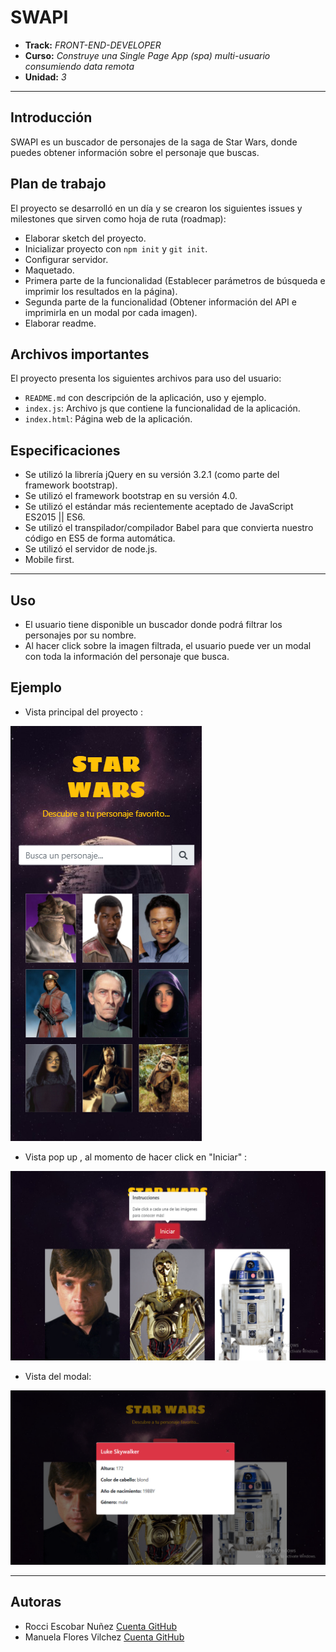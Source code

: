 # SWAPI

* **Track:** _FRONT-END-DEVELOPER_
* **Curso:** _Construye una Single Page App (spa) multi-usuario consumiendo data remota_
* **Unidad:** _3_

***

## Introducción 

SWAPI es un buscador de personajes de la saga de Star Wars, donde puedes obtener información sobre el personaje que buscas. 

## Plan de trabajo

El proyecto se desarrolló en un día y se crearon los siguientes issues y milestones que sirven como hoja de ruta (roadmap):

* Elaborar sketch del proyecto.
* Inicializar proyecto con `npm init` y `git init`.
* Configurar servidor.
* Maquetado.
* Primera parte de la funcionalidad (Establecer parámetros de búsqueda e imprimir los resultados en la página).
* Segunda parte de la funcionalidad (Obtener información del API e imprimirla en un modal por cada imagen). 
* Elaborar readme.

## Archivos importantes

El proyecto presenta los siguientes archivos para uso del usuario:

* `README.md` con descripción de la aplicación, uso y ejemplo.
* `index.js`: Archivo js que contiene la funcionalidad de la aplicación.
* `index.html`: Página web de la aplicación.

## Especificaciones

* Se utilizó la librería jQuery en su versión 3.2.1 (como parte del framework bootstrap).
* Se utilizó el framework bootstrap en su versión 4.0.
* Se utilizó el estándar más recientemente aceptado de JavaScript ES2015 || ES6.
* Se utilizó el transpilador/compilador Babel para que convierta nuestro código en ES5 de forma automática.
* Se utilizó el servidor de node.js.
* Mobile first.

***

## Uso
* El usuario tiene disponible un buscador donde podrá filtrar los personajes por su nombre.
* Al hacer click sobre la imagen filtrada, el usuario puede ver un modal con toda la información del personaje que busca.

## Ejemplo
* Vista principal del proyecto :

![Con titulo](public/assets/docs/vista_mobile.png "Vista mobile")

* Vista pop up , al momento de hacer click en "Iniciar" :

![Imagen del buscador](public/assets/docs/pop-over.png "Vista del personaje filtrado")

* Vista del modal:

![Imagen del modal](public/assets/docs/modal.png "Modal")

***

## Autoras

* Rocci Escobar Nuñez [Cuenta GitHub](https://github.com/Rocciescobar "Repositorio")
* Manuela Flores Vilchez [Cuenta GitHub ](https://github.com/ManuelaFlores "Repositorio")